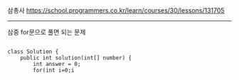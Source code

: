 삼총사 https://school.programmers.co.kr/learn/courses/30/lessons/131705

---

삼중 for문으로 풀면 되는 문제

<pre>
<code>
class Solution {
    public int solution(int[] number) {
        int answer = 0;
        for(int i=0;i<number.length;i++){
            for(int j=i+1;j<number.length;j++){
                for(int k=j+1;k<number.length;k++){
                    if(number[i]+number[j]+number[k] == 0)answer++;
                }
            }
        }
        return answer;
    }
}
</code>
</pre>
